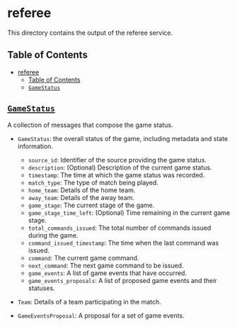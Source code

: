 # referee

This directory contains the output of the referee service.

## Table of Contents

- [referee](#referee)
  - [Table of Contents](#table-of-contents)
  - [`GameStatus`](#gamestatus)

## [`GameStatus`](game_status.proto)

A collection of messages that compose the game status.

- `GameStatus`: the overall status of the game, including metadata and state information.
  - `source_id`: Identifier of the source providing the game status.
  - `description`: (Optional) Description of the current game status.
  - `timestamp`: The time at which the game status was recorded.
  - `match_type`: The type of match being played.
  - `home_team`: Details of the home team.
  - `away_team`: Details of the away team.
  - `game_stage`: The current stage of the game.
  - `game_stage_time_left`: (Optional) Time remaining in the current game stage.
  - `total_commands_issued`: The total number of commands issued during the game.
  - `command_issued_timestamp`: The time when the last command was issued.
  - `command`: The current game command.
  - `next_command`: The next game command to be issued.
  - `game_events`: A list of game events that have occurred.
  - `game_events_proposals`: A list of proposed game events and their statuses.

- `Team`:  Details of a team participating in the match.

- `GameEventsProposal`: A proposal for a set of game events.
